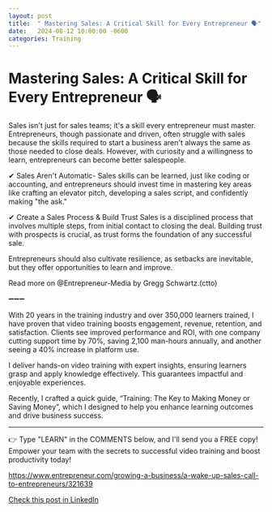 ```yaml
---
layout: post
title:  " Mastering Sales: A Critical Skill for Every Entrepreneur 🗣"
date:   2024-08-12 10:00:00 -0600
categories: Training
---
```


#  Mastering Sales: A Critical Skill for Every Entrepreneur 🗣

Sales isn't just for sales teams; it's a skill every entrepreneur must master. Entrepreneurs, though passionate and driven, often struggle with sales because the skills required to start a business aren't always the same as those needed to close deals. However, with curiosity and a willingness to learn, entrepreneurs can become better salespeople.

✔ Sales Aren't Automatic- Sales skills can be learned, just like coding or accounting, and entrepreneurs should invest time in mastering key areas like crafting an elevator pitch, developing a sales script, and confidently making "the ask."

✔ Create a Sales Process & Build Trust
Sales is a disciplined process that involves multiple steps, from initial contact to closing the deal. Building trust with prospects is crucial, as trust forms the foundation of any successful sale. 

Entrepreneurs should also cultivate resilience, as setbacks are inevitable, but they offer opportunities to learn and improve. 

Read more on @Entrepreneur-Media by Gregg Schwartz.(ctto)

➖➖➖

With 20 years in the training industry and over 350,000 learners trained, I have proven that video training boosts engagement, revenue, retention, and satisfaction. Clients see improved performance and ROI, with one company cutting support time by 70%, saving 2,100 man-hours annually, and another seeing a 40% increase in platform use.

I deliver hands-on video training with expert insights, ensuring learners grasp and apply knowledge effectively. This guarantees impactful and enjoyable experiences.

Recently, I crafted a quick guide, “Training: The Key to Making Money or Saving Money”, which I designed to help you enhance learning outcomes and drive business success.

*****
👉 Type "LEARN" in the COMMENTS below, and I'll send you a FREE copy! Empower your team with the secrets to successful video training and boost productivity today!

https://www.entrepreneur.com/growing-a-business/a-wake-up-sales-call-to-entrepreneurs/321639

[Check this post in LinkedIn](https://www.linkedin.com/posts/xmorera_a-wake-up-sales-call-to-entrepreneurs-activity-7228762172607082496-KaPp?utm_source=share&utm_medium=member_desktop)